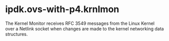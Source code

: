 # ipdk.ovs-with-p4.krnlmon
The Kernel Monitor receives RFC 3549 messages from the Linux Kernel over a Netlink socket when changes are made to the kernel networking data structures.
